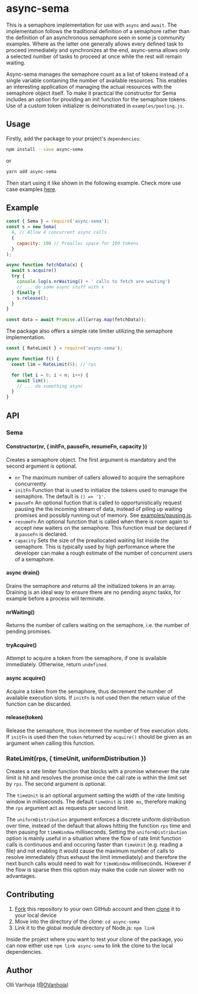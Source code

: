 # async-sema

This is a semaphore implementation for use with `async` and `await`. The
implementation follows the traditional definition of a semaphore rather than the
definition of an asynchronous semaphore seen in some js community examples.
Where as the latter one generally allows every defined task to proceed
immediately and synchronizes at the end, async-sema allows only a selected
number of tasks to proceed at once while the rest will remain waiting.

Async-sema manages the semaphore count as a list of tokens instead of a single
variable containing the number of available resources. This enables an
interesting application of managing the actual resources with the semaphore
object itself. To make it practical the constructor for Sema includes an option
for providing an init function for the semaphore tokens. Use of a custom token
initializer is demonstrated in `examples/pooling.js`.

## Usage

Firstly, add the package to your project's `dependencies`:

```bash
npm install --save async-sema
```

or

```bash
yarn add async-sema
```

Then start using it like shown in the following example. Check more
use case examples [here](./examples).

## Example

```js
const { Sema } = require('async-sema');
const s = new Sema(
  4, // Allow 4 concurrent async calls
  {
    capacity: 100 // Prealloc space for 100 tokens
  }
);

async function fetchData(x) {
  await s.acquire()
  try {
    console.log(s.nrWaiting() + ' calls to fetch are waiting')
    // ... do some async stuff with x
  } finally {
    s.release();
  }
}

const data = await Promise.all(array.map(fetchData));
```

The package also offers a simple rate limiter utilizing the semaphore
implementation.

```js
const { RateLimit } = require('async-sema');

async function f() {
  const lim = RateLimit(5); // rps

  for (let i = 0; i < n; i++) {
    await lim();
    // ... do something async
  }
}
```

## API

### Sema

#### Constructor(nr, { initFn, pauseFn, resumeFn, capacity })

Creates a semaphore object. The first argument is mandatory and the second
argument is optional.

- `nr` The maximum number of callers allowed to acquire the semaphore
  concurrently.
- `initFn` Function that is used to initialize the tokens used to manage
  the semaphore. The default is `() => '1'`.
- `pauseFn` An optional fuction that is called to opportunistically request
  pausing the the incoming stream of data, instead of piling up waiting
  promises and possibly running out of memory.
  See [examples/pausing.js](./examples/pausing.js).
- `resumeFn` An optional function that is called when there is room again
  to accept new waiters on the semaphore. This function must be declared
  if a `pauseFn` is declared.
- `capacity` Sets the size of the preallocated waiting list inside the
  semaphore. This is typically used by high performance where the developer
  can make a rough estimate of the number of concurrent users of a semaphore.

#### async drain()

Drains the semaphore and returns all the initialized tokens in an array.
Draining is an ideal way to ensure there are no pending async tasks, for
example before a process will terminate.

#### nrWaiting()

Returns the number of callers waiting on the semaphore, i.e. the number of
pending promises.

#### tryAcquire()

Attempt to acquire a token from the semaphore, if one is available immediately.
Otherwise, return `undefined`.

#### async acquire()

Acquire a token from the semaphore, thus decrement the number of available
execution slots. If `initFn` is not used then the return value of the function
can be discarded.

#### release(token)

Release the semaphore, thus increment the number of free execution slots. If
`initFn` is used then the `token` returned by `acquire()` should be given as
an argument when calling this function.

### RateLimit(rps, { timeUnit, uniformDistribution })

Creates a rate limiter function that blocks with a promise whenever the rate
limit is hit and resolves the promise once the call rate is within the limit
set by `rps`. The second argument is optional.

The `timeUnit` is an optional argument setting the width of the rate limiting
window in milliseconds. The default `timeUnit` is `1000 ms`, therefore making
the `rps` argument act as requests per second limit.

The `uniformDistribution` argument enforces a discrete uniform distribution over
time, instead of the default that allows hitting the function `rps` time and
then pausing for `timeWindow` milliseconds. Setting the `uniformDistribution`
option is mainly useful in a situation where the flow of rate limit function
calls is continuous and and occuring faster than `timeUnit` (e.g. reading a
file) and not enabling it would cause the maximum number of calls to resolve
immediately (thus exhaust the limit immediately) and therefore the next bunch
calls would need to wait for `timeWindow` milliseconds. However if the flow is
sparse then this option may make the
code run slower with no advantages.

## Contributing

1. [Fork](https://help.github.com/articles/fork-a-repo/) this repository to your own GitHub account and then [clone](https://help.github.com/articles/cloning-a-repository/) it to your local device
2. Move into the directory of the clone: `cd async-sema`
3. Link it to the global module directory of Node.js: `npm link`

Inside the project where you want to test your clone of the package, you can now either use `npm link async-sema` to link the clone to the local dependencies.

## Author

Olli Vanhoja ([@OVanhoja](https://twitter.com/OVanhoja))
